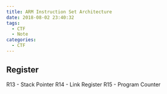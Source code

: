 ```yaml
---
title: ARM Instruction Set Architecture
date: 2018-08-02 23:40:32
tags:
  - CTF
  - Note
categories:
  - CTF
---
```


## Register
R13 - Stack Pointer
R14 - Link Register
R15 - Program Counter

